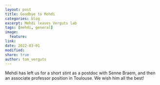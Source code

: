 ```yaml
---
layout: post
title: Goodbye to Mehdi
categories: blog
excerpt: Mehdi leaves Verguts lab 
tags: [mehdi, general]
image:
  feature:
link:
date: 2022-03-01
modified:
share: true
author: tom_verguts
---
```


Mehdi has left us for a short stint as a postdoc with Senne Braem, and then an associate
professor position in Toulouse. We wish him all the best!

